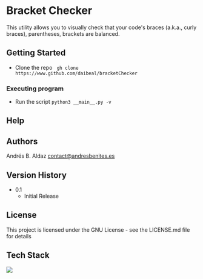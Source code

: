 # Bracket Checker

This utility allows you to visually check that your code's braces (a.k.a., curly braces), parentheses, brackets are balanced.


## Getting Started

- Clone the repo &nbsp; `gh clone https://www.github.com/daibeal/bracketChecker`

### Executing program

- Run the script `python3 __main__.py -v`

## Help

## Authors

Andrés B. Aldaz
[contact@andresbenites.es](mailto:contact@andresbenites.es)

## Version History

* 0.1
    * Initial Release

## License

This project is licensed under the GNU License - see the LICENSE.md file for details

## Tech Stack
<img src ="https://upload.wikimedia.org/wikipedia/commons/a/a5/Blue_Python_3.8_Shield_Badge.svg">


